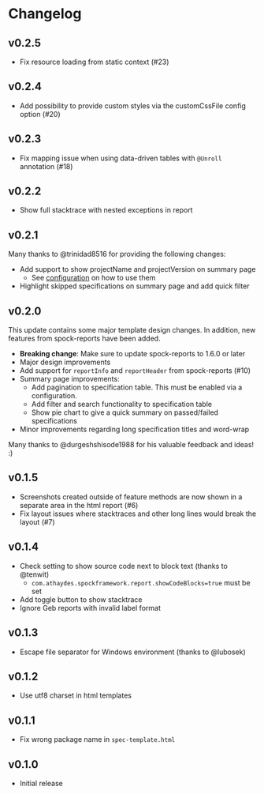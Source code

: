 # Changelog

## v0.2.5

* Fix resource loading from static context (#23)

## v0.2.4

* Add possibility to provide custom styles via the customCssFile config option (#20)

## v0.2.3

* Fix mapping issue when using data-driven tables with `@Unroll` annotation (#18)

## v0.2.2

* Show full stacktrace with nested exceptions in report 

## v0.2.1

Many thanks to @trinidad8516 for providing the following changes:
* Add support to show projectName and projectVersion on summary page
  * See [configuration](https://github.com/AOEpeople/geb-spock-reports#configure-spock-reports) on how to use them
* Highlight skipped specifications on summary page and add quick filter

## v0.2.0

This update contains some major template design changes.
In addition, new features from spock-reports have been added.

* **Breaking change**: Make sure to update spock-reports to 1.6.0 or later
* Major design improvements
* Add support for `reportInfo` and `reportHeader` from spock-reports (#10)
* Summary page improvements:
  * Add pagination to specification table. This must be enabled via a configuration. 
  * Add filter and search functionality to specification table
  * Show pie chart to give a quick summary on passed/failed specifications
* Minor improvements regarding long specification titles and word-wrap

Many thanks to @durgeshshisode1988 for his valuable feedback and ideas! :) 

## v0.1.5

* Screenshots created outside of feature methods are now shown in a separate area in the html report (#6)
* Fix layout issues where stacktraces and other long lines would break the layout (#7)

## v0.1.4

* Check setting to show source code next to block text (thanks to @tenwit)
  * `com.athaydes.spockframework.report.showCodeBlocks=true` must be set
* Add toggle button to show stacktrace
* Ignore Geb reports with invalid label format
 
## v0.1.3

* Escape file separator for Windows environment (thanks to @lubosek)

## v0.1.2

* Use utf8 charset in html templates

## v0.1.1

* Fix wrong package name in `spec-template.html`

## v0.1.0

* Initial release